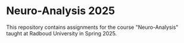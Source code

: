 # Neuro-Analysis 2025
This repository contains assignments for the course "Neuro-Analysis" taught at Radboud University in Spring 2025.
